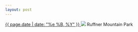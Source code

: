 ```yaml
---
layout: post
---
```


<p>
  <a href="/410">
    <time>{{ page.date | date: "%e %B, %Y" }}</time>
  </a>
  <a href="/410"><img src="{{ site.assets_url }}/410.jpg"/></a>
  <span>Ruffner Mountain Park</span>
</p>
